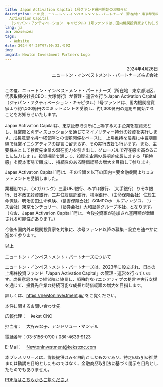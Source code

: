 ```yaml
---
title: Japan Activation Capital 1号ファンド運用開始のお知らせ
description: この度、ニュートン・インベストメント・パートナーズ（所在地：東京都港区、代表取締役社長CEO：大塚博行）が管理・運営を行うJapan
  Activation Capital
  （ジャパン・アクティベーション・キャピタル）1号ファンドは、国内機関投資家より約1,500億円のコミットメントを受領し、約1,300億円の運用を開始することをお知らせいたします。
lang: ja
id: 20240426A
tags:
  - Website
date: 2024-04-26T07:00:32.430Z
img: 　
imgalt: Newton Investment Partners Logo
---
```

<div style="text-align: right;">
2024年4月26日<br>ニュートン・インベストメント・パートナーズ株式会社
</div>

\
この度、ニュートン・インベストメント・パートナーズ（所在地：東京都港区、代表取締役社長CEO：大塚博行）が管理・運営を行うJapan Activation Capital （ジャパン・アクティベーション・キャピタル）1号ファンドは、国内機関投資家より約1,500億円のコミットメントを受領し、約1,300億円の運用を開始することをお知らせいたします。\
\
Japan Activation Capitalは、東京証券取引所に上場する大手企業を投資先とし、経営陣とのディスカッションを通じてマイノリティー持分の投資を実行します。成長意思を持つ経営陣との信頼関係をベースに、上場維持を前提に中長期目線で経営イニシアティブの提言に留まらず、その実行支援も行います。また、主要株主として投資先企業の潜在能力を引き出し、グローバルで存在感を高めることに注力します。投資期間を通じて、投資先企業の長期的成長に対する「期待感」を資本市場で醸成し、持続性のある時価総額の増大を目指して参ります。

Japan Activation Capital 1号は、その全額を以下の国内主要金融機関よりコミットメントを受領しました。

業種別では、（メガバンク）三菱UFJ銀行、みずほ銀行、（大手銀行）りそな銀行、日本政策投資銀行、三井住友信託銀行、横浜銀行、（生命保険会社）住友生命保険、明治安田生命保険、（損害保険会社）SOMPOホールディングス、（リース会社）東京センチュリー、（証券会社）大和証券グループ本社、となります。（なお、Japan Activation Capital 1号は、今後投資家が追加され運用額が増額される可能性があります。）

今後も国内外の機関投資家を対象に、次号ファンド以降の募集・設立を速やかに進めて参ります。

以上\
\
ニュートン・インベストメント・パートナーズについて

ニュートン・インベストメント・パートナーズは、2023年に設立され、日本の上場株投資ファンド「Japan Activation Capital」の管理・運営を行っています。成長意思を持つ経営陣と協働し、戦略的なイニシアティブの提言や実行支援を通じて、投資先企業の持続可能な成長と時価総額の増大を目指します。

詳しくは、<https://newtoninvestment.jp/> をご覧ください。

本件に関するお問い合わせ先

広報代理：　Kekst CNC

担当者：　大谷みな子、アンドリュー・マンデル

電話番号：03-5156-0190 / 080-4639-9123

E-Mail：　NewtonInvestment@kekstcnc.com

本プレスリリースは、情報提供のみを目的としたものであり、特定の取引の推奨または勧誘を目的としたものではなく、金融商品取引法に基づく開示を目的としたものでもありません。

[PDF版はこちらからご覧ください](/media/20240426a.pdf)